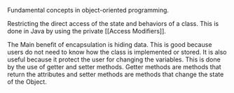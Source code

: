 Fundamental concepts in object-oriented programming.

Restricting the direct access of the state and behaviors of a class. This is done in Java by using the private [[Access Modifiers]]. 

The Main benefit of encapsulation is hiding data. This is good because users do not need to know how the class is implemented or stored. It is also useful because it protect the user for changing the variables. This is done by the use of getter and setter methods. Getter methods are methods that return the attributes and setter methods are methods that change the state of the Object.